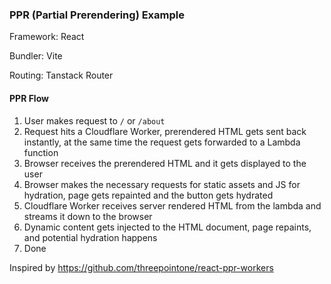 ### PPR (Partial Prerendering) Example

Framework: React

Bundler: Vite

Routing: Tanstack Router

#### PPR Flow
1. User makes request to `/` or `/about`
2. Request hits a Cloudflare Worker, prerendered HTML gets sent back instantly, at the same time the request gets forwarded to a Lambda function
3. Browser receives the prerendered HTML and it gets displayed to the user
4. Browser makes the necessary requests for static assets and JS for hydration, page gets repainted and the button gets hydrated
5. Cloudflare Worker receives server rendered HTML from the lambda and streams it down to the browser
6. Dynamic content gets injected to the HTML document, page repaints, and potential hydration happens
7. Done

Inspired by https://github.com/threepointone/react-ppr-workers